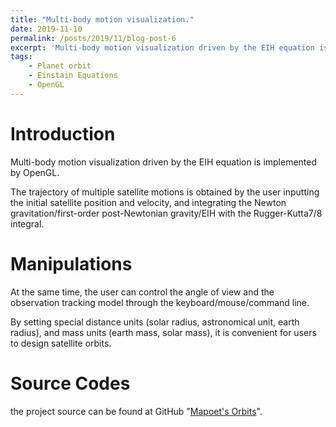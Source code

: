 ```yaml
---
title: "Multi-body motion visualization."
date: 2019-11-10
permalink: /posts/2019/11/blog-post-6
excerpt: 'Multi-body motion visualization driven by the EIH equation is implemented by OpenGL.'
tags:
    - Planet orbit
    - Einstain Equations
    - OpenGL
---
```


Introduction
====
Multi-body motion visualization driven by the EIH equation is implemented by OpenGL.

The trajectory of multiple satellite motions is obtained by the user inputting the initial satellite position and velocity, and integrating the Newton gravitation/first-order post-Newtonian gravity/EIH with the Rugger-Kutta7/8 integral.

Manipulations
====
At the same time, the user can control the angle of view and the observation tracking model through the keyboard/mouse/command line.

By setting special distance units (solar radius, astronomical unit, earth radius), and mass units (earth mass, solar mass), it is convenient for users to design satellite orbits.

Source Codes
===
the project source can be found at GitHub "[Mapoet's Orbits](https://github.com/Mapoet/Orbits.git)".